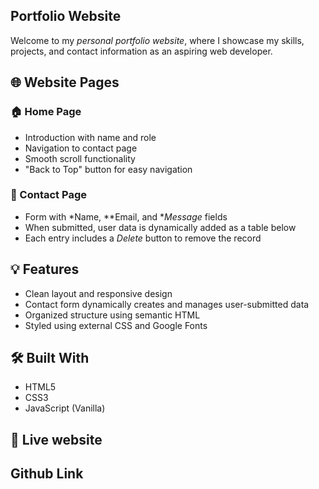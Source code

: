 ## Portfolio Website

Welcome to my *personal portfolio website*, where I showcase my skills, projects, and contact information as an aspiring web developer.

## 🌐 Website Pages

### 🏠 Home Page
- Introduction with name and role
- Navigation to contact page
- Smooth scroll functionality
- "Back to Top" button for easy navigation

### 📩 Contact Page
- Form with *Name, **Email, and **Message* fields
- When submitted, user data is dynamically added as a table below
- Each entry includes a *Delete* button to remove the record

## 💡 Features

- Clean layout and responsive design
- Contact form dynamically creates and manages user-submitted data
- Organized structure using semantic HTML
- Styled using external CSS and Google Fonts

## 🛠️ Built With

- HTML5
- CSS3
- JavaScript (Vanilla)

## 📁 Live website

##     Github Link
